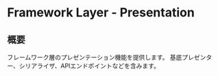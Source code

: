 # Framework Layer - Presentation

## 概要
フレームワーク層のプレゼンテーション機能を提供します。
基底プレゼンター、シリアライザ、APIエンドポイントなどを含みます。

